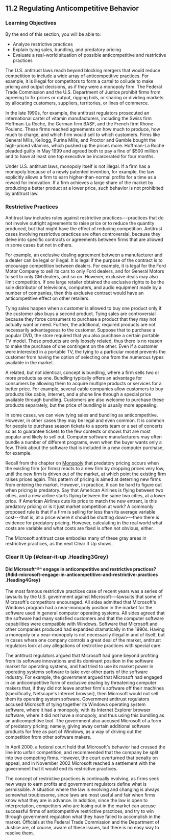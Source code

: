 ## 11.2 Regulating Anticompetitive Behavior

### Learning Objectives

By the end of this section, you will be able to:

-   Analyze restrictive practices
-   Explain tying sales, bundling, and predatory pricing
-   Evaluate a real-world situation of possible anticompetitive and
    restrictive practices

The U.S. antitrust laws reach beyond blocking mergers that would reduce
competition to include a wide array of anticompetitive practices. For
example, it is illegal for competitors to form a cartel to collude to
make pricing and output decisions, as if they were a monopoly firm. The
Federal Trade Commission and the U.S. Department of Justice prohibit
firms from agreeing to fix prices or output, rigging bids, or sharing or
dividing markets by allocating customers, suppliers, territories, or
lines of commerce.

In the late 1990s, for example, the antitrust regulators prosecuted an
international cartel of vitamin manufacturers, including the Swiss firm
Hoffman-La Roche, the German firm BASF, and the French firm
Rhone-Poulenc. These firms reached agreements on how much to produce,
how much to charge, and which firm would sell to which customers. Firms
like General Mills, Kellogg, Purina Mills, and Proctor and Gamble bought
the high-priced vitamins, which pushed up the prices more. Hoffman-La
Roche pleaded guilty in May 1999 and agreed both to pay a fine of \$500
million and to have at least one top executive be incarcerated for four
months.

Under U.S. antitrust laws, monopoly itself is not illegal. If a firm has
a monopoly because of a newly patented invention, for example, the law
explicitly allows a firm to earn higher-than-normal profits for a time
as a reward for innovation. If a firm achieves a large share of the
market by producing a better product at a lower price, such behavior is
not prohibited by antitrust law.

### Restrictive Practices

Antitrust law includes rules against restrictive practices---practices
that do not involve outright agreements to raise price or to reduce the
quantity produced, but that might have the effect of reducing
competition. Antitrust cases involving restrictive practices are often
controversial, because they delve into specific contracts or agreements
between firms that are allowed in some cases but not in others.

For example, an exclusive dealing agreement between a manufacturer and a
dealer can be legal or illegal. It is legal if the purpose of the
contract is to encourage competition between dealers. For example, it is
legal for the Ford Motor Company to sell its cars to only Ford dealers,
and for General Motors to sell to only GM dealers, and so on. However,
exclusive deals may also limit competition. If one large retailer
obtained the exclusive rights to be the sole distributor of televisions,
computers, and audio equipment made by a number of companies, then this
exclusive contract would have an anticompetitive effect on other
retailers.

Tying sales happen when a customer is allowed to buy one product only if
the customer also buys a second product. Tying sales are controversial
because they force consumers to purchase a product that they may not
actually want or need. Further, the additional, required products are
not necessarily advantageous to the customer. Suppose that to purchase a
popular DVD, the store required that you also purchase a certain
portable TV model. These products are only loosely related, thus there
is no reason to make the purchase of one contingent on the other. Even
if a customer were interested in a portable TV, the tying to a
particular model prevents the customer from having the option of
selecting one from the numerous types available in the market.

A related, but not identical, concept is bundling, where a firm sells
two or more products as one. Bundling typically offers an advantage for
consumers by allowing them to acquire multiple products or services for
a better price. For example, several cable companies allow customers to
buy products like cable, internet, and a phone line through a special
price available through bundling. Customers are also welcome to purchase
these products separately, but the price of bundling is usually more
appealing.

In some cases, we can view tying sales and bundling as anticompetitive.
However, in other cases they may be legal and even common. It is common
for people to purchase season tickets to a sports team or a set of
concerts so as to guarantee tickets to the few contests or shows that
are most popular and likely to sell out. Computer software manufacturers
may often bundle a number of different programs, even when the buyer
wants only a few. Think about the software that is included in a new
computer purchase, for example.

Recall from the chapter on
[Monopoly](http://openstax.org/books/principles-microeconomics-3e/pages/9-introduction-to-a-monopoly)
that predatory pricing occurs when the existing firm (or firms) reacts
to a new firm by dropping prices very low, until the new firm is driven
out of the market, at which point the existing firm raises prices again.
This pattern of pricing is aimed at deterring new firms from entering
the market. However, in practice, it can be hard to figure out when
pricing is predatory. Say that American Airlines is flying between two
cities, and a new airline starts flying between the same two cities, at
a lower price. If American Airlines cuts its price to match the new
entrant, is this predatory pricing or is it just market competition at
work? A commonly proposed rule is that if a firm is selling for less
than its average variable cost---that is, at a price where it should be
shutting down---then there is evidence for predatory pricing. However,
calculating in the real world what costs are variable and what costs are
fixed is often not obvious, either.

The Microsoft antitrust case embodies many of these gray areas in
restrictive practices, as the next Clear It Up shows.

### Clear It Up {#clear-it-up .Heading3Grey}

#### Did Microsoft^®^ engage in anticompetitive and restrictive practices? {#did-microsoft-engage-in-anticompetitive-and-restrictive-practices .Heading4Grey}

The most famous restrictive practices case of recent years was a series
of lawsuits by the U.S. government against Microsoft---lawsuits that
some of Microsoft's competitors encouraged. All sides admitted that
Microsoft's Windows program had a near-monopoly position in the market
for the software used in general computer operating systems. All sides
agreed that the software had many satisfied customers and that the
computer software capabilities were compatible with Windows. Software
that Microsoft and other companies produced had expanded dramatically in
the 1990s. Having a monopoly or a near-monopoly is not necessarily
illegal in and of itself, but in cases where one company controls a
great deal of the market, antitrust regulators look at any allegations
of restrictive practices with special care.

The antitrust regulators argued that Microsoft had gone beyond profiting
from its software innovations and its dominant position in the software
market for operating systems, and had tried to use its market power in
operating systems software to take over other parts of the software
industry. For example, the government argued that Microsoft had engaged
in an anticompetitive form of exclusive dealing by threatening computer
makers that, if they did not leave another firm's software off their
machines (specifically, Netscape's Internet browser), then Microsoft
would not sell them its operating system software. Government antitrust
regulators accused Microsoft of tying together its Windows operating
system software, where it had a monopoly, with its Internet Explorer
browser software, where it did not have a monopoly, and thus using this
bundling as an anticompetitive tool. The government also accused
Microsoft of a form of predatory pricing; namely, giving away certain
additional software products for free as part of Windows, as a way of
driving out the competition from other software makers.

In April 2000, a federal court held that Microsoft's behavior had
crossed the line into unfair competition, and recommended that the
company be split into two competing firms. However, the court overturned
that penalty on appeal, and in November 2002 Microsoft reached a
settlement with the government that it would end its restrictive
practices.

The concept of restrictive practices is continually evolving, as firms
seek new ways to earn profits and government regulators define what is
permissible. A situation where the law is evolving and changing is
always somewhat troublesome, since laws are most useful and fair when
firms know what they are in advance. In addition, since the law is open
to interpretation, competitors who are losing out in the market can
accuse successful firms of anticompetitive restrictive practices, and
try to win through government regulation what they have failed to
accomplish in the market. Officials at the Federal Trade Commission and
the Department of Justice are, of course, aware of these issues, but
there is no easy way to resolve them.

